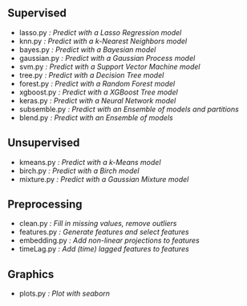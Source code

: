 ## Supervised
- lasso.py     *: Predict with a Lasso Regression model*
- knn.py       *: Predict with a k-Nearest Neighbors model*
- bayes.py     *: Predict with a Bayesian model*
- gaussian.py  *: Predict with a Gaussian Process model*
- svm.py       *: Predict with a Support Vector Machine model*
- tree.py      *: Predict with a Decision Tree model*
- forest.py    *: Predict with a Random Forest model*
- xgboost.py   *: Predict with a XGBoost Tree model*
- keras.py     *: Predict with a Neural Network model*
- subsemble.py *: Predict with an Ensemble of models and partitions*
- blend.py     *: Predict with an Ensemble of models*

## Unsupervised
- kmeans.py *: Predict with a k-Means model*
- birch.py *: Predict with a Birch model*
- mixture.py *: Predict with a Gaussian Mixture model*

## Preprocessing
- clean.py *: Fill in missing values, remove outliers*
- features.py *: Generate features and select features*
- embedding.py *: Add non-linear projections to features*
- timeLag.py *: Add (time) lagged features to features*

## Graphics
- plots.py *: Plot with seaborn*
